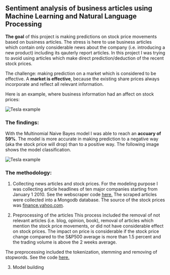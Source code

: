 ## Sentiment analysis of business articles using Machine Learning and Natural Language Processing

**The goal** of this project is making predictions on stock price movements based on business articles. The stress is here to use business articles which contain only considerable news about the company (i.e. introducing a new product) including its qauterly report articles. In this project I was trying to avoid using articles which make direct prediction/deduction of the recent stock prices.

The challenge: making prediction on a market which is considered to be effective. A **market is effective**, because the existing share prices always incorporate and reflect all relevant information.

Here is an example, where business information had an affect on stock prices:

![Tesla example](https://github.com/apy444/nlp_sentiment_business_articles/blob/master/img/Tesla_example.png)

### The findings:

With the Multinomial Naive Bayes model I was able to reach an **accuary of 59%**. The model is more accurate in making prediction to a negative way (aka the stock price will drop) than to a positive way. The following image shows the model classification.

![Tesla example](https://github.com/apy444/nlp_sentiment_business_articles/blob/master/img/model_classification.png)

### The methodology:

1. Collecting news articles and stock prices.
For the modeling purpose I was collecting article headlines of ten major companies starting from January 1 2010.
See the webscraper code [here.](https://github.com/apy444/nlp_sentiment_business_articles/blob/master/data/Scraping_wsj_headlines.ipynb)
The scraped articles were collected into a Mongodb database.
The source of the stock prices was [finance.yahoo.com](finance.yahoo.com).

2. Preprocessing of the articles
This process included the removal of not relevant articles (i.e. blog, opinion, book), removal of articles which mention the stock price movements, or did not have considerable effect on stock prices. The impact on price is considerable if the stock price change compared to the S&P500 average is more than 1.5 percent and the trading volume is above the 2 weeks average.

The preprocessing included the tokenization, stemming and removing of stopwords. See the code [here.](https://github.com/apy444/nlp_sentiment_business_articles/blob/master/data/Preprocessing%20final.ipynb)

3. Model building

